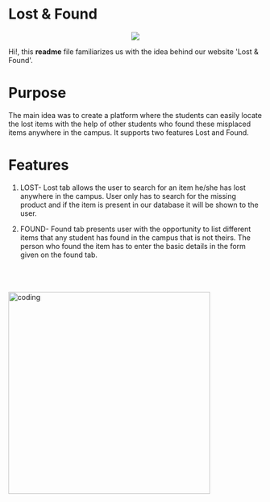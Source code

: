# Lost & Found
<p align="center">
  <img src="https://readme-typing-svg.herokuapp.com?color=%2336BCF7&lines=WELCOME+TO+LOST+AND+FOUND!!!.">
</p>

Hi!, this **readme** file familiarizes us with the idea behind our website 'Lost & Found'.   


# Purpose
The main idea was to create a platform where the students can easily locate the lost items with the help of other students who found these misplaced items anywhere in the campus. It supports two features Lost and Found.

# Features
1) LOST- Lost tab allows the user to search for an item he/she has lost anywhere in the campus. User only has to search for the missing product and if the item is present in our database it will be shown to the user.

2) FOUND- Found tab presents user with the opportunity to list different items that any student has found in the campus that is not theirs. The person who found the item has to enter the basic details in the form given on the found tab.
<br>
<br>
<br>
<img align="center" width="400" src="https://cdn.dribbble.com/users/1162077/screenshots/3848914/programmer.gif" alt="coding">
